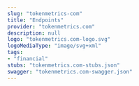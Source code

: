 ```yaml
---
slug: "tokenmetrics-com"
title: "Endpoints"
provider: "tokenmetrics.com"
description: null
logo: "tokenmetrics.com-logo.svg"
logoMediaType: "image/svg+xml"
tags:
- "financial"
stubs: "tokenmetrics.com-stubs.json"
swagger: "tokenmetrics.com-swagger.json"
---
```

